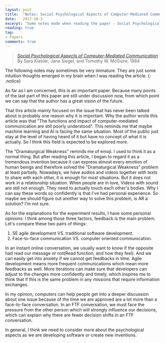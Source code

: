 ```yaml
---
layout: post
title:  "Notes: Social Psychological Aspects of Computer-Mediated Communication"
date:   2017-10-3
excerpt: "Some notes made when reading the paper - Social Psychological Aspects of Computer-Mediated Communication..."
reading: true
tag:
- Papers
comments: true
---
```

> [*Social Psychological Aspects of Computer-Mediated Communication*](https://pdfs.semanticscholar.org/3b2f/e281ae7bb3bf362db8e2ed7c045fe456da94.pdf)<br>
> By Sara Kiesler, Jane Siegel, and Tomothy W. McGuire, 1984

The following notes may sometimes be very immature. They are just some intuition thoughts emerged in my brain when I was reading the article.
{: .notice}

As far as I am concerned, this is an important paper. Because many points of the last part of this paper are still under discussion now, from which point we can say that the author has a great vision of the future.

That this article mainly focused on the issue that has never been talked about is probably one reason why it is important. Why the author wrote this article was that "The functions and impact of computer-mediated communication are still poorly understood". This reminds me that maybe machine learning and AI is facing the same situation. Most of the public just stay at the level of having heard of it but have no concept of what it is actually. So I think this field is expected to be explored more.

The "Dramaturgical Weakness" reminds me of emoji. I used to think it as a normal thing. But after reading this article, I began to regard it as a tremendous invention because it can express almost every emotion of human beings and therefore solved the "Dramaturgical Weakness" problem at least partially. Nowadays, we have audios and videos together with texts to share with each other, it is enough for most situations. But it does not work in a relationship situation. When people are in love, Videos with sound are still not enough. They need to actually touch each other's bodies. Why I can say these words so confidently is that I've had personal experience. So maybe we should figure out another way to solve this problem, is AR a solution? I'm not sure.

As for the explanations for the experiment results, I have some personal opinions: I think among those three factors, feedback is the main problem. Let's compare these two pairs of things:

1. SE agile development VS. traditional software development.
2. Face-to-face communication VS. computer oriented communication.

In an instant online conversation, we usually want to know if the opposite had read our message or not(Read function, and how they feel). And we can easily get into anxiety if we cannot get feedbacks in time. Agile development means more frequent communications which mean more feedbacks as well. More iterations can make sure that developers can adjust to the changes more confidently and timely, which inspires me to think that if this is the same problem in any missions that require information exchanges.

In my opinion, computers can help people get into a deeper discussion about one issue because of the time we are approved are a lot more than a face-to-face conversation. In an FTF conversation, we must face the pressure from the other person which will strongly influence our decisions, which can explain why there are fewer decision shifts in an FTF conversation.

In general, I think we need to consider more about the psychological aspects as we are developing software or create new inventions.